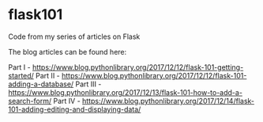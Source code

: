 # flask101
Code from my series of articles on Flask

The blog articles can be found here:

Part I - https://www.blog.pythonlibrary.org/2017/12/12/flask-101-getting-started/
Part II - https://www.blog.pythonlibrary.org/2017/12/12/flask-101-adding-a-database/
Part III - https://www.blog.pythonlibrary.org/2017/12/13/flask-101-how-to-add-a-search-form/
Part IV - https://www.blog.pythonlibrary.org/2017/12/14/flask-101-adding-editing-and-displaying-data/
